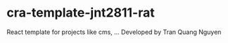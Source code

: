 # cra-template-jnt2811-rat

React template for projects like cms, ...
Developed by Tran Quang Nguyen
